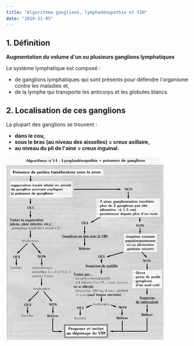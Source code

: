 ```yaml
---
title: "Algorithme ganglions, lymphadénopathie et VIH"
date: "2010-11-05"
---
```


## 1. Définition

**Augmentation du volume d'un ou plusieurs ganglions lymphatiques**

Le système lymphatique est composé :

*   de ganglions lymphatiques qui sont présents pour défendre l'organisme contre les maladies et,
*   de la lymphe qui transporte les anticorps et les globules blancs.

## 2. Localisation de ces ganglions

La plupart des ganglions se trouvent :

*   **dans le cou,**
*   **sous le bras (au niveau des aisselles) = creux axillaire,**
*   **au niveau du pli de l'aine = creux inguinal.**

![](i989-1.jpg)